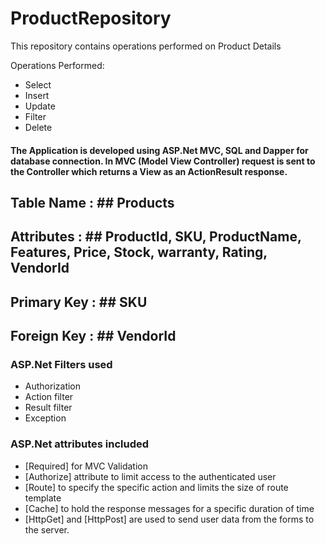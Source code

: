 # **ProductRepository** #
 
This repository contains operations performed on Product Details

Operations Performed:
* Select
* Insert
* Update
* Filter
* Delete

#### The Application is developed using ASP.Net MVC, SQL and Dapper for database connection. In MVC (Model View Controller) request is sent to the Controller which returns a View as an ActionResult response. ####

## Table Name : ## Products
## Attributes : ## ProductId, SKU, ProductName, Features, Price, Stock, warranty, Rating, VendorId
## Primary Key : ## SKU
## Foreign Key : ## VendorId

### ASP.Net Filters used ###
* Authorization
* Action filter
* Result filter
* Exception
  
### ASP.Net attributes included ###
* [Required] for MVC Validation
* [Authorize] attribute to limit access to the authenticated user
* [Route] to specify the specific action and limits the size of route template
* [Cache] to hold the response messages for a specific duration of time
* [HttpGet] and [HttpPost] are used to send user data from the forms to the server.

  
